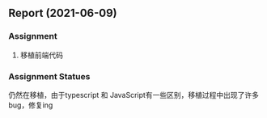 ## Report (2021-06-09)

### Assignment

1.  移植前端代码  

### Assignment Statues

仍然在移植，由于typescript 和 JavaScript有一些区别，移植过程中出现了许多bug，修复ing

